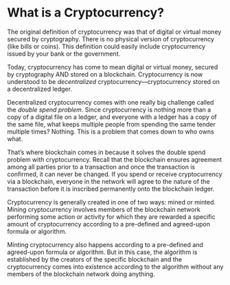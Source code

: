 # What is a Cryptocurrency?

The original definition of cryptocurrency was that of digital or virtual money secured by cryptography. There is no physical version of cryptocurrency (like bills or coins). This definition could easily include cryptocurrency issued by your bank or the government.

Today, cryptocurrency has come to mean digital or virtual money, secured by cryptography AND stored on a blockchain. Cryptocurrency is now understood to be *decentralized* cryptocurrency—cryptocurrency stored on a decentralized ledger.

Decentralized cryptocurrency comes with one really big challenge called the *double spend problem*. Since cryptocurrency is nothing more than a copy of a digital file on a ledger, and everyone with a ledger has a copy of the same file, what keeps multiple people from spending the same tender multiple times? Nothing. This is a problem that comes down to who owns what.

That’s where blockchain comes in because it solves the double spend problem with cryptocurrency. Recall that the blockchain ensures agreement among all parties prior to a transaction and once the transaction is confirmed, it can never be changed. If you spend or receive cryptocurrency via a blockchain, everyone in the network will agree to the nature of the transaction before it is inscribed permanently onto the blockchain ledger.

Cryptocurrency is generally created in one of two ways: mined or minted. Mining cryptocurrency involves members of the blockchain network performing some action or activity for which they are rewarded a specific amount of cryptocurrency according to a pre-defined and agreed-upon formula or algorithm.

Minting cryptocurrency also happens according to a pre-defined and agreed-upon formula or algorithm. But in this case, the algorithm is established by the creators of the specific blockchain and the cryptocurrency comes into existence according to the algorithm without any members of the blockchain network doing anything.
